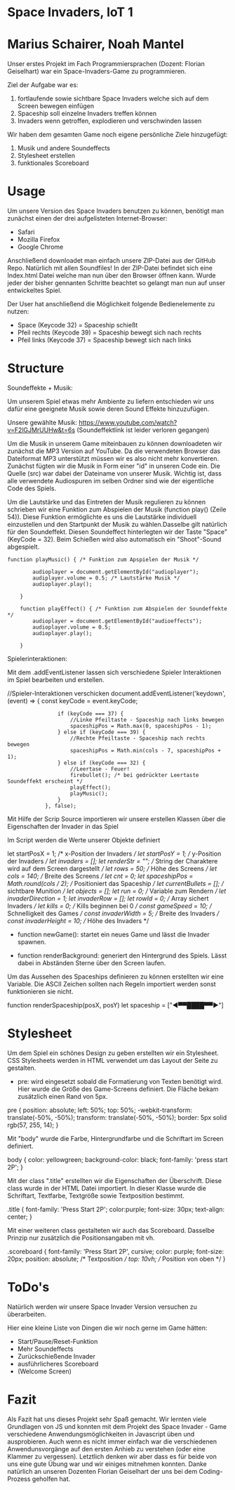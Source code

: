 # Space Invaders, IoT 1
# Marius Schairer, Noah Mantel

Unser erstes Projekt im Fach Programmiersprachen (Dozent: Florian Geiselhart) war ein Space-Invaders-Game zu programmieren. 

Ziel der Aufgabe war es:

1. fortlaufende sowie sichtbare Space Invaders welche sich auf dem Screen bewegen einfügen
2. Spaceship soll einzelne Invaders treffen können
3. Invaders wenn getroffen, explodieren und verschwinden lassen

Wir haben dem gesamten Game noch eigene persönliche Ziele hinzugefügt:

1. Musik und andere Soundeffects
2. Stylesheet erstellen
3. funktionales Scoreboard



# Usage

Um unsere Version des Space Invaders benutzen zu können, benötigt man zunächst einen der drei aufgelisteten Internet-Browser:

- Safari
- Mozilla Firefox
- Google Chrome

Anschließend downloadet man einfach unsere ZIP-Datei aus der GitHub Repo. Natürlich mit allen Soundfiles! In der ZIP-Datei befindet sich eine Index.html Datei welche man nun über den Browser öffnen kann. Wurde jeder der bisher gennanten Schritte beachtet so gelangt man nun auf unser entwickeltes Spiel.

Der User hat anschließend die Möglichkeit folgende Bedienelemente zu nutzen:

- Space (Keycode 32) = Spaceship schießt 
- Pfeil rechts (Keycode 39) = Spaceship bewegt sich nach rechts
- Pfeil links (Keycode 37) = Spaceship bewegt sich nach links

# Structure

Soundeffekte + Musik: 

Um unserem Spiel etwas mehr Ambiente zu liefern entschieden wir uns dafür eine geeignete Musik sowie deren Sound Effekte hinzuzufügen. 

Unsere gewählte Musik: https://www.youtube.com/watch?v=F2lGJMrUUHw&t=6s
(Soundeffektlink ist leider verloren gegangen)



Um die Musik in unserem Game miteinbauen zu können downloadeten wir zunächst die MP3 Version auf YouTube. Da die verwendeten Browser das Dateiformat MP3 unterstützt müssen wir es also nicht mehr konvertieren. Zunächst fügten wir die Musik in Form einer "id" in unseren Code ein. Die Quelle (src) war dabei der Dateiname von unserer Musik. Wichtig ist, dass alle verwendete Audiospuren im selben Ordner sind wie der eigentliche Code des Spiels.

<audio id="audioplayer" src="PlayerONE.mp3" autoplay></audio> <!-- fügt das Hintergrundlied zu -->
	<audio id="audioeffects" src="shoot.mp3"></audio> <!-- fügt den Audioeffekt hinzu -->

Um die Lautstärke und das Eintreten der Musik regulieren zu können schrieben wir eine Funktion zum Abspielen der Musik (function play() (Zeile 54)). Diese Funktion ermöglichte es uns die Lautstärke individuell einzustellen und den Startpunkt der Musik zu wählen.Dasselbe gilt natürlich für den Soundeffekt. Diesen Soundeffect hinterlegten wir der Taste "Space" (KeyCode = 32). Beim Schießen wird also automatisch ein "Shoot"-Sound abgespielt. 

	function playMusic() { /* Funktion zum Apspielen der Musik */

			audioplayer = document.getElementById("audioplayer");
			audiplayer.volume = 0.5; /* Lautstärke Musik */
			audioplayer.play();

		}

		function playEffect() { /* Funktion zum Abspielen der Soundeffekte */
			audioplayer = document.getElementById("audioeffects");
			audioplayer.volume = 0.5;
			audioplayer.play();

		}


Spielerinteraktionen:

Mit dem .addEventListener lassen sich verschiedene Spieler Interaktionen im Spiel bearbeiten und erstellen. 

//Spieler-Interaktionen verschicken
				document.addEventListener('keydown', (event) => {
					const keyCode = event.keyCode;

					if (keyCode === 37) {
						//Linke Pfeiltaste - Spaceship nach links bewegen
						spaceshipPos = Math.max(0, spaceshipPos - 1);
					} else if (keyCode === 39) {
						//Rechte Pfeiltaste - Spaceship nach rechts bewegen
						spaceshipPos = Math.min(cols - 7, spaceshipPos + 1);
					} else if (keyCode === 32) {
						//Leertase - Feuer!
						firebullet(); /* bei gedrückter Leertaste Soundeffekt erscheint */
						playEffect();
						playMusic();
					}
				}, false);

Mit Hilfe der Scrip Source importieren wir unsere erstellen Klassen über die Eigenschaften der Invader in das Spiel

<script src="classes.js"></script>

Im Script werden die Werte unserer Objekte definiert

let startPosX = 1; /* x-Position der Invaders */
		let startPosY = 1; /* y-Position der Invaders */
		let invaders = [];
		let renderStr = ""; /* String der Charaktere wird auf dem Screen dargestellt */
		let rows = 50; /* Höhe des Screens */
		let cols = 140; /* Breite des Screens */
		let cnt = 0;
		let spaceshipPos = Math.round(cols / 2); /* Positioniert das Spaceship */
		let currentBullets = []; /* sichtbare Munition */
		let objects = []; 
		let run = 0; /* Variable zum Rendern */
		let invaderDirection = 1;
		let invaderRow = [];
		let rowId = 0; /* Array sichert Invaders */
		let kills = 0; /* Kills beginnen bei 0 */
		const gameSpeed = 10; /* Schnelligkeit des Games */
		const invaderWidth = 5; /* Breite des Invaders */
		const invaderHeight = 10; /* Höhe des Invaders */


- function newGame(): startet ein neues Game und lässt die Invader spawnen.


- function renderBackground: generiert den Hintergrund des Spiels. Lässt dabei in Abständen Sterne über den Screen laufen.

Um das Aussehen des Spaceships definieren zu können erstellten wir eine Variable. Die ASCII Zeichen sollten nach Regeln importiert werden sonst funktionieren sie nicht.

function renderSpaceship(posX, posY)
let spaceship = ["◄▀▀████▀▀►"]

# Stylesheet

Um dem Spiel ein schönes Design zu geben erstellten wir ein Stylesheet. CSS Stylesheets werden in HTML verwendet um das Layout der Seite zu gestalten.

- pre: wird eingesetzt sobald die Formatierung von Texten benötigt wird. Hier wurde die Größe des Game-Screens definiert. 
Die Fläche bekam zusätzlich einen Rand von 5px.

pre {
  position: absolute;
  left: 50%;
  top: 50%;
  -webkit-transform:
 translate(-50%, -50%); 
			transform: translate(-50%, -50%);
			border: 5px solid rgb(57, 255, 14);
}

Mit "body" wurde die Farbe, Hintergrundfarbe und die Schriftart im Screen definiert.

body {
  color: yellowgreen; 
  background-color: black; 
  font-family: 'press start 2P'; 
  }

  Mit der class ".title" erstellten wir die Eigenschaften der Überschrift. Diese class wurde in der HTML Datei importiert. In dieser Klasse wurde die Schriftart, Textfarbe, Textgröße sowie Textposition bestimmt. 

.title {
    font-family: 'Press Start 2P'; 
    color:purple; 
    font-size: 30px; 
    text-align: center; 
  }

Mit einer weiteren class gestalteten wir auch das Scoreboard. Dasselbe Prinzip nur zusätzlich die Positionsangaben mit vh.

  .scoreboard {
    font-family: 'Press Start 2P', cursive;
    color: purple;
    font-size: 20px;
    position: absolute; /* Textposition */
    top: 10vh; /* Position von oben */
  }



# ToDo's

Natürlich werden wir unsere Space Invader Version versuchen zu überarbeiten.

Hier eine kleine Liste von Dingen die wir noch gerne im Game hätten:

* Start/Pause/Reset-Funktion
* Mehr Soundeffects
* Zurückschießende Invader
* ausführlicheres Scoreboard 
* (Welcome Screen)

# Fazit

Als Fazit hat uns dieses Projekt sehr Spaß gemacht. Wir lernten viele Grundlagen von JS und konnten mit dem Projekt des Space Invader - Game verschiedene Anwendungsmöglichkeiten in Javascript üben und ausprobieren. Auch wenn es nicht immer einfach war die verschiedenen Anwendunsvorgänge auf den ersten Anhieb zu verstehen (oder eine Klammer zu vergessen). Letztlich denken wir aber dass es für beide von uns eine gute Übung war und wir einiges mitnehmen konnten.
Danke natürlich an unseren Dozenten Florian Geiselhart der uns bei dem Coding-Prozess geholfen hat.


